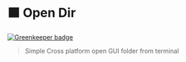 # ⬛️ Open Dir

[![Greenkeeper badge](https://badges.greenkeeper.io/rohmanhm/open-dir.svg)](https://greenkeeper.io/)
> Simple Cross platform open GUI folder from terminal

